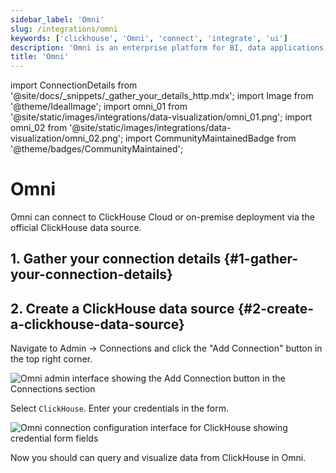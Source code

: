 ```yaml
---
sidebar_label: 'Omni'
slug: /integrations/omni
keywords: ['clickhouse', 'Omni', 'connect', 'integrate', 'ui']
description: 'Omni is an enterprise platform for BI, data applications, and embedded analytics that helps you explore and share insights in real time.'
title: 'Omni'
---
```


import ConnectionDetails from '@site/docs/_snippets/_gather_your_details_http.mdx';
import Image from '@theme/IdealImage';
import omni_01 from '@site/static/images/integrations/data-visualization/omni_01.png';
import omni_02 from '@site/static/images/integrations/data-visualization/omni_02.png';
import CommunityMaintainedBadge from '@theme/badges/CommunityMaintained';

# Omni

<CommunityMaintainedBadge/>

Omni can connect to ClickHouse Cloud or on-premise deployment via the official ClickHouse data source.

## 1. Gather your connection details {#1-gather-your-connection-details}

<ConnectionDetails />

## 2. Create a ClickHouse data source {#2-create-a-clickhouse-data-source}

Navigate to Admin -> Connections and click the "Add Connection" button in the top right corner.

<Image size="lg" img={omni_01} alt="Omni admin interface showing the Add Connection button in the Connections section" border />
<br/>

Select `ClickHouse`. Enter your credentials in the form.

<Image size="lg" img={omni_02} alt="Omni connection configuration interface for ClickHouse showing credential form fields" border />
<br/>

Now you should can query and visualize data from ClickHouse in Omni.
